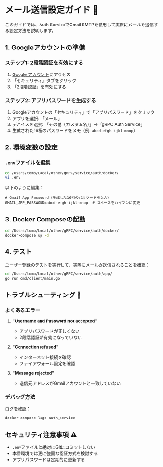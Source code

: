 # メール送信設定ガイド 📧

このガイドでは、Auth ServiceでGmail SMTPを使用して実際にメールを送信する設定方法を説明します。

## 1. Googleアカウントの準備

### ステップ1: 2段階認証を有効にする
1. [Google アカウント](https://myaccount.google.com/)にアクセス
2. 「セキュリティ」タブをクリック
3. 「2段階認証」を有効にする

### ステップ2: アプリパスワードを生成する
1. Googleアカウントの「セキュリティ」で「アプリパスワード」をクリック
2. アプリを選択: 「メール」
3. デバイスを選択: 「その他（カスタム名）」→「gRPC Auth Service」
4. 生成された16桁のパスワードをメモ（例: `abcd efgh ijkl mnop`）

## 2. 環境変数の設定

### `.env`ファイルを編集
```bash
cd /Users/tomo/Local/other/gRPC/service/auth/docker/
vi .env
```

以下のように編集：
```env
# Gmail App Password（生成した16桁のパスワードを入力）
GMAIL_APP_PASSWORD=abcd-efgh-ijkl-mnop  # スペースをハイフンに変更
```

## 3. Docker Composeの起動

```bash
cd /Users/tomo/Local/other/gRPC/service/auth/docker/
docker-compose up -d
```

## 4. テスト

ユーザー登録のテストを実行して、実際にメールが送信されることを確認：

```bash
cd /Users/tomo/Local/other/gRPC/service/auth/app/
go run cmd/client/main.go
```

## トラブルシューティング 🔧

### よくあるエラー

1. **"Username and Password not accepted"**
   - アプリパスワードが正しくない
   - 2段階認証が有効になっていない

2. **"Connection refused"**
   - インターネット接続を確認
   - ファイアウォール設定を確認

3. **"Message rejected"**
   - 送信元アドレスがGmailアカウントと一致していない

### デバッグ方法

ログを確認：
```bash
docker-compose logs auth_service
```

## セキュリティ注意事項 ⚠️

- `.env`ファイルは絶対にGitにコミットしない
- 本番環境では更に強固な認証方式を検討する
- アプリパスワードは定期的に更新する
